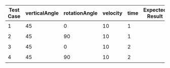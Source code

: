 | Test Case | verticalAngle | rotationAngle | velocity | time | Expected Result | Actual Result|Pass|
|-----------|---------------|---------------|----------|------|-----------------|---------------|----|
| 1         | 45            | 0             | 10       | 1    | |  |✔️|
| 2         | 45            | 90            | 10       | 1    |  ||✔️|
| 3         | 45            | 0             | 10       | 2    |  | |✔️|
| 4         | 45            | 90            | 10       | 2    |  | |✔️|